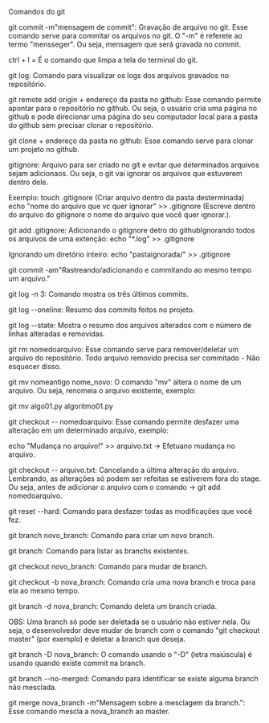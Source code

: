Comandos do git

git commit -m"mensagem de commit": Gravação de arquivo no git. Esse comando serve para commitar os arquivos no git.
O "-m" é referete ao termo "mensseger". Ou seja, mensagem que será gravada no commit.

ctrl + l = É o comando que limpa a tela do terminal do git.

git log: Comando para visualizar os logs dos arquivos gravados no repositório. 

git remote add origin + endereço da pasta no github: Esse comando permite apontar para o repositório no github.
Ou seja, o usuário cria uma página no github e pode direcionar uma página do seu computador local para a pasta do github sem
precisar clonar o repositório.

git clone + endereço da pasta no github: Esse comando serve para clonar um projeto no github.

gitignore: Arquivo para ser criado no git e evitar que determinados arquivos sejam adicionaos.
Ou seja, o git vai ignorar os arquivos que estuverem dentro dele. 

Exemplo: touch .gitignore (Criar arquivo dentro da pasta desterminada)
echo "nome do arquivo que vc quer ignorar" >> .gitignore (Escreve dentro do arquivo do gitignore o nome do arquivo que 
você quer ignorar.).

git add .gitignore: Adicionando o gitignore detro do githubIgnorando todos os arquivos de uma extenção: 
echo "*.log" >> .gitignore

Ignorando um diretório inteiro:
echo "pastaignorada/" >> .gitignore

git commit -am"Rastreando/adicionando e commitando ao mesmo tempo um arquivo."

git log -n 3: Comando mostra os três últimos commits.

git log --oneline: Resumo dos commits feitos no projeto.

git log --state: Mostra o resumo dos arquivos alterados com o número de linhas alteradas e removidas.

git rm nomedoarquivo: Esse comando serve para remover/deletar um arquivo do repositório. Todo arquivo removido precisa ser
commitado - Não esquecer disso.

git mv nomeantigo nome_novo: O comando "mv" altera o nome de um arquivo. Ou seja, renomeia o arquivo existente, exemplo:

  git mv algo01.py algoritmo01.py

git checkout -- nomedoarquivo: Esse comando permite desfazer uma alteração em um determinado arquivo, exemplo:

  echo "Mudança no arquivo!" >> arquivo.txt -> Efetuano mudança no arquivo.

git checkout -- arquivo.txt: Cancelando a última alteração do arquivo. Lembrando, as alterações só podem ser refeitas
se estiverem fora do stage. Ou seja, antes de adicionar o arquivo com o comando -> git add nomedoarquivo.

git reset --hard: Comando para desfazer todas as modificações que você fez.

git branch novo_branch: Comando para criar um novo branch.

git branch: Comando para listar as branchs existentes.

git checkout novo_branch: Comando para mudar de branch.

git checkout -b nova_branch: Comando cria uma nova branch e troca para ela ao mesmo tempo.

git branch -d nova_branch: Comando deleta um branch criada.

OBS: Uma branch só pode ser deletada se o usuário não estiver nela. Ou seja, o desenvolvedor deve mudar de branch com o comando "git checkout master" (por exemplo) e deletar a branch que deseja.

git branch -D nova_branch: O comando usando o "-D" (letra maiúscula) é usando quando existe commit na branch.

git branch --no-merged: Comando para identificar se existe alguma branch não mesclada.

git merge nova_branch -m"Mensagem sobre a mesclagem da branch.": Esse comando mescla a nova_branch ao master.
